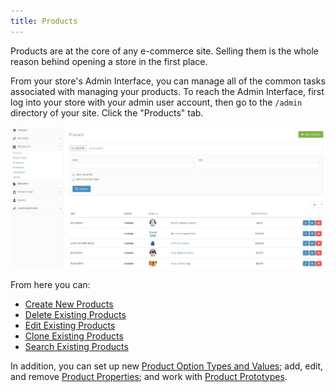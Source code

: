 ```yaml
---
title: Products
---
```


Products are at the core of any e-commerce site. Selling them is the whole reason behind opening a store in the first place.

From your store's Admin Interface, you can manage all of the common tasks associated with managing your products. To reach the Admin Interface, first log into your store with your admin user account, then go to the `/admin` directory of your site. Click the "Products" tab.

![Products Admin](../../../images/user/products/products_admin.jpg)

From here you can:

* [Create New Products](creating_products)
* [Delete Existing Products](deleting_products)
* [Edit Existing Products](editing_products)
* [Clone Existing Products](cloning_products)
* [Search Existing Products](searching_products)

In addition, you can set up new [Product Option Types and Values](product_options); add, edit, and remove [Product Properties](product_properties); and work with [Product Prototypes](product_prototypes).
